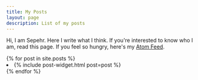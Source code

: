 ```yaml
---
title: My Posts
layout: page
description: List of my posts
---
```


Hi, I am Sepehr. Here I write what I think. If you're interested to know who I am, read this page. If you feel so hungry, here's my [Atom Feed](/feed.xml).

<div id="post-widgets-container">
    {% for post in site.posts %}
        <li>
             {% include post-widget.html post=post %}
        </li>
    {% endfor %}
</div>
